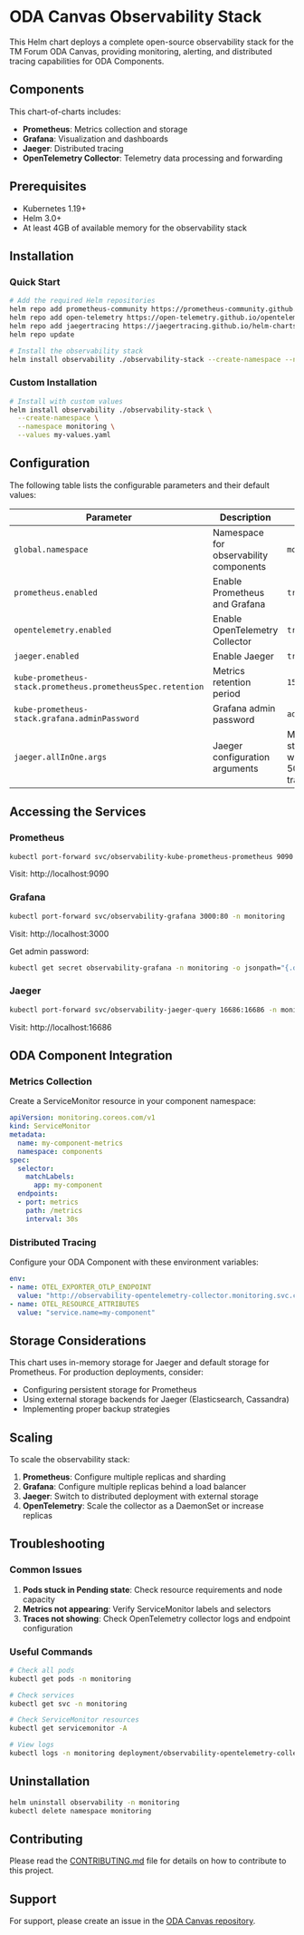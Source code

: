 # ODA Canvas Observability Stack

This Helm chart deploys a complete open-source observability stack for the TM Forum ODA Canvas, providing monitoring, alerting, and distributed tracing capabilities for ODA Components.

## Components

This chart-of-charts includes:

- **Prometheus**: Metrics collection and storage
- **Grafana**: Visualization and dashboards
- **Jaeger**: Distributed tracing
- **OpenTelemetry Collector**: Telemetry data processing and forwarding

## Prerequisites

- Kubernetes 1.19+
- Helm 3.0+
- At least 4GB of available memory for the observability stack

## Installation

### Quick Start

```bash
# Add the required Helm repositories
helm repo add prometheus-community https://prometheus-community.github.io/helm-charts
helm repo add open-telemetry https://open-telemetry.github.io/opentelemetry-helm-charts  
helm repo add jaegertracing https://jaegertracing.github.io/helm-charts
helm repo update

# Install the observability stack
helm install observability ./observability-stack --create-namespace --namespace monitoring
```

### Custom Installation

```bash
# Install with custom values
helm install observability ./observability-stack \
  --create-namespace \
  --namespace monitoring \
  --values my-values.yaml
```

## Configuration

The following table lists the configurable parameters and their default values:

| Parameter | Description | Default |
|-----------|-------------|---------|
| `global.namespace` | Namespace for observability components | `monitoring` |
| `prometheus.enabled` | Enable Prometheus and Grafana | `true` |
| `opentelemetry.enabled` | Enable OpenTelemetry Collector | `true` |
| `jaeger.enabled` | Enable Jaeger | `true` |
| `kube-prometheus-stack.prometheus.prometheusSpec.retention` | Metrics retention period | `15d` |
| `kube-prometheus-stack.grafana.adminPassword` | Grafana admin password | `admin` |
| `jaeger.allInOne.args` | Jaeger configuration arguments | Memory storage with 50000 traces |

## Accessing the Services

### Prometheus
```bash
kubectl port-forward svc/observability-kube-prometheus-prometheus 9090:9090 -n monitoring
```
Visit: http://localhost:9090

### Grafana
```bash
kubectl port-forward svc/observability-grafana 3000:80 -n monitoring
```
Visit: http://localhost:3000

Get admin password:
```bash
kubectl get secret observability-grafana -n monitoring -o jsonpath="{.data.admin-password}" | base64 -d
```

### Jaeger
```bash
kubectl port-forward svc/observability-jaeger-query 16686:16686 -n monitoring
```
Visit: http://localhost:16686

## ODA Component Integration

### Metrics Collection

Create a ServiceMonitor resource in your component namespace:

```yaml
apiVersion: monitoring.coreos.com/v1
kind: ServiceMonitor
metadata:
  name: my-component-metrics
  namespace: components
spec:
  selector:
    matchLabels:
      app: my-component
  endpoints:
  - port: metrics
    path: /metrics
    interval: 30s
```

### Distributed Tracing

Configure your ODA Component with these environment variables:

```yaml
env:
- name: OTEL_EXPORTER_OTLP_ENDPOINT
  value: "http://observability-opentelemetry-collector.monitoring.svc.cluster.local:4318"
- name: OTEL_RESOURCE_ATTRIBUTES
  value: "service.name=my-component"
```

## Storage Considerations

This chart uses in-memory storage for Jaeger and default storage for Prometheus. For production deployments, consider:

- Configuring persistent storage for Prometheus
- Using external storage backends for Jaeger (Elasticsearch, Cassandra)
- Implementing proper backup strategies

## Scaling

To scale the observability stack:

1. **Prometheus**: Configure multiple replicas and sharding
2. **Grafana**: Configure multiple replicas behind a load balancer
3. **Jaeger**: Switch to distributed deployment with external storage
4. **OpenTelemetry**: Scale the collector as a DaemonSet or increase replicas

## Troubleshooting

### Common Issues

1. **Pods stuck in Pending state**: Check resource requirements and node capacity
2. **Metrics not appearing**: Verify ServiceMonitor labels and selectors
3. **Traces not showing**: Check OpenTelemetry collector logs and endpoint configuration

### Useful Commands

```bash
# Check all pods
kubectl get pods -n monitoring

# Check services
kubectl get svc -n monitoring

# Check ServiceMonitor resources
kubectl get servicemonitor -A

# View logs
kubectl logs -n monitoring deployment/observability-opentelemetry-collector
```

## Uninstallation

```bash
helm uninstall observability -n monitoring
kubectl delete namespace monitoring
```

## Contributing

Please read the [CONTRIBUTING.md](../../CONTRIBUTING.md) file for details on how to contribute to this project.

## Support

For support, please create an issue in the [ODA Canvas repository](https://github.com/tmforum-oda/oda-canvas/issues).

